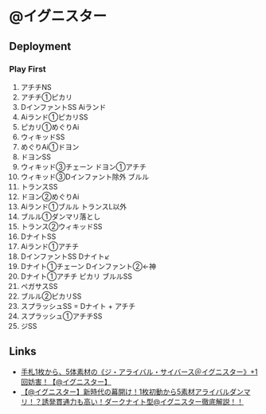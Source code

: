 # @イグニスター

## Deployment
### Play First
1. アチチNS
1. アチチ①ピカリ
1. DインファントSS Aiランド
1. Aiランド①ピカリSS
1. ピカリ①めぐりAi
1. ウィキッドSS
1. めぐりAi①ドヨン
1. ドヨンSS
1. ウィキッド③チェーン ドヨン①アチチ
1. ウィキッド③Dインファント除外 ブルル
1. トランスSS
1. ドヨン②めぐりAi
1. Aiランド①ブルル トランスL以外
1. ブルル①ダンマリ落とし
1. トランス②ウィキッドSS
1. DナイトSS
1. Aiランド①アチチ
1. DインファントSS Dナイト↙
1. Dナイト①チェーン Dインファント②←神
1. Dナイト①アチチ ピカリ ブルルSS
1. ペガサスSS
1. ブルル②ピカリSS
1. スプラッシュSS = Dナイト + アチチ
1. スプラッシュ①アチチSS
1. ジSS


## Links
* [手札1枚から、5体素材の《ジ・アライバル・サイバース＠イグニスター》+1回妨害！【@イグニスター】](https://www.elise-tcg.com/entry/2022/03/01/%E3%80%90%E9%81%8A%E6%88%AF%E7%8E%8B%E3%83%9E%E3%82%B9%E3%82%BF%E3%83%BC%E3%83%87%E3%83%A5%E3%82%A8%E3%83%AB%E3%80%91%E6%89%8B%E6%9C%AD1%E6%9E%9A%E3%81%8B%E3%82%89%E3%80%815%E4%BD%93%E7%B4%A0%E6%9D%90)
* [【@イグニスター】新時代の幕開け！1枚初動から5素材アライバルダンマリ！？誘発貫通力も高い！ダークナイト型@イグニスター徹底解説！！](https://note.com/colorful1130/n/n973e8394e77c)